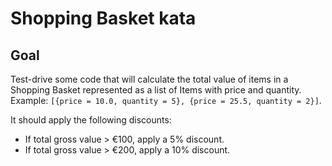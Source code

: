 # Shopping Basket kata

## Goal
Test-drive some code that will calculate the total value of items
in a Shopping Basket represented as a list of Items with price 
and quantity.
Example: `[{price = 10.0, quantity = 5}, {price = 25.5, quantity = 2}]`.

It should apply the following discounts:
- If total gross value > €100, apply a 5% discount.
- If total gross value > €200, apply a 10% discount.
